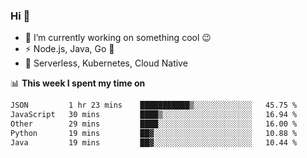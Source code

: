 ### Hi 👋

<!--
**nodejh/nodejh** is a ✨ _special_ ✨ repository because its `README.md` (this file) appears on your GitHub profile.

Here are some ideas to get you started:

- 🔭 I’m currently working on ...
- 🌱 I’m currently learning ...
- 👯 I’m looking to collaborate on ...
- 🤔 I’m looking for help with ...
- 💬 Ask me about ...
- 📫 How to reach me: ...
- 😄 Pronouns: ...
- ⚡ Fun fact: ...
-->

- 🔭 I’m currently working on something cool :wink:
- ⚡ Node.js, Java, Go :thought_balloon:
- 🤖 Serverless, Kubernetes, Cloud Native

📊 **This week I spent my time on**

<!--START_SECTION:waka-->

```txt
JSON         1 hr 23 mins    ███████████▒░░░░░░░░░░░░░   45.75 %
JavaScript   30 mins         ████▒░░░░░░░░░░░░░░░░░░░░   16.94 %
Other        29 mins         ████░░░░░░░░░░░░░░░░░░░░░   16.00 %
Python       19 mins         ██▓░░░░░░░░░░░░░░░░░░░░░░   10.88 %
Java         19 mins         ██▓░░░░░░░░░░░░░░░░░░░░░░   10.44 %
```

<!--END_SECTION:waka-->


<!--
:traffic_light: **Visitors**

![visitors](https://visitor-badge.glitch.me/badge?page_id=nodejh.nodejh)
-->
